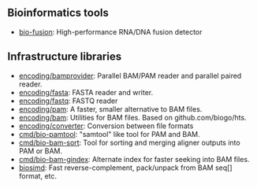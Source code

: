 ## Bioinformatics tools

- [bio-fusion](https://github.com/grailbio/bio/tree/master/fusion): High-performance RNA/DNA fusion detector

## Infrastructure libraries

- [encoding/bamprovider](https://godoc.org/github.com/grailbio/bio/encoding/bamprovider): Parallel BAM/PAM reader and parallel paired reader.
- [encoding/fasta](https://godoc.org/github.com/grailbio/bio/encoding/fasta): FASTA reader and writer.
- [encoding/fastq](https://godoc.org/github.com/grailbio/bio/encoding/fastq): FASTQ reader
- [encoding/pam](https://godoc.org/github.com/grailbio/bio/encoding/pam): A faster, smaller alternative to BAM files.
- [encoding/bam](https://godoc.org/github.com/grailbio/bio/encoding/bam): Utilities for BAM files. Based on github.com/biogo/hts.
- [encoding/converter](https://godoc.org/github.com/grailbio/bio/encoding/converter): Conversion between file formats
- [cmd/bio-pamtool](https://github.com/grailbio/bio/tree/master/cmd/bio-pamtool): "samtool" like tool for PAM and BAM.
- [cmd/bio-bam-sort](https://github.com/grailbio/bio/tree/master/cmd/bio-bam-sort): Tool for sorting and merging aligner outputs into PAM or BAM.
- [cmd/bio-bam-gindex](https://github.com/grailbio/bio/tree/master/cmd/bio-bam-gindex): Alternate index for faster seeking into BAM files.
- [biosimd](https://godoc.org/github.com/grailbio/bio/biosimd): Fast reverse-complement, pack/unpack from BAM seq[] format, etc.
